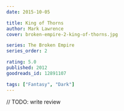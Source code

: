 ```yaml
---
date: 2015-10-05

title: King of Thorns
author: Mark Lawrence
cover: broken-empire-2-king-of-thorns.jpg

series: The Broken Empire
series_order: 2

rating: 5.0
published: 2012
goodreads_id: 12891107

tags: ["Fantasy", "Dark"]
---
```


// TODO: write review
